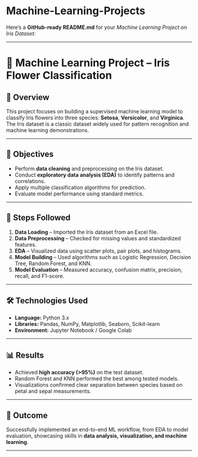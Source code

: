 # Machine-Learning-Projects

Here’s a **GitHub-ready README.md** for your *Machine Learning Project on Iris Dataset*:

---

# 🌸 Machine Learning Project – Iris Flower Classification

## 📌 Overview

This project focuses on building a supervised machine learning model to classify Iris flowers into three species: **Setosa**, **Versicolor**, and **Virginica**.
The Iris dataset is a classic dataset widely used for pattern recognition and machine learning demonstrations.

---

## 🎯 Objectives

* Perform **data cleaning** and preprocessing on the Iris dataset.
* Conduct **exploratory data analysis (EDA)** to identify patterns and correlations.
* Apply multiple classification algorithms for prediction.
* Evaluate model performance using standard metrics.

---

## 📂 Steps Followed

1. **Data Loading** – Imported the Iris dataset from an Excel file.
2. **Data Preprocessing** – Checked for missing values and standardized features.
3. **EDA** – Visualized data using scatter plots, pair plots, and histograms.
4. **Model Building** – Used algorithms such as Logistic Regression, Decision Tree, Random Forest, and KNN.
5. **Model Evaluation** – Measured accuracy, confusion matrix, precision, recall, and F1-score.

---

## 🛠 Technologies Used

* **Language:** Python 3.x
* **Libraries:** Pandas, NumPy, Matplotlib, Seaborn, Scikit-learn
* **Environment:** Jupyter Notebook / Google Colab

---

## 📊 Results

* Achieved **high accuracy (>95%)** on the test dataset.
* Random Forest and KNN performed the best among tested models.
* Visualizations confirmed clear separation between species based on petal and sepal measurements.

---

## 📅 Outcome

Successfully implemented an end-to-end ML workflow, from EDA to model evaluation, showcasing skills in **data analysis, visualization, and machine learning**.

---


